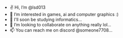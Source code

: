 - ✌️ Hi, I’m @lsd013
- 👾 I’m interested in games, ai and computer graphics :)
- 🏫 I'll soon be studying informatics...
- 🦾 I’m looking to collaborate on anything really lol...
- 📫 You can reach me on discord @someone7708...

<!---
lsd013/lsd013 is a ✨ special ✨ repository because its `README.md` (this file) appears on your GitHub profile.
You can click the Preview link to take a look at your changes.
--->
